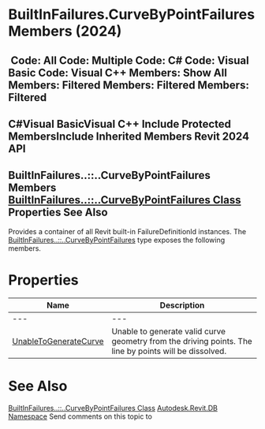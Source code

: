 # BuiltInFailures.CurveByPointFailures Members (2024)

﻿
 Code: All Code: Multiple Code: C# Code: Visual Basic Code: Visual C++  Members: Show All Members: Filtered Members: Filtered Members: Filtered   
---  
C#Visual BasicVisual C++
Include Protected MembersInclude Inherited Members
Revit 2024 API  
---  
BuiltInFailures..::..CurveByPointFailures Members  
[BuiltInFailures..::..CurveByPointFailures Class](a6890a33-cda5-aade-276f-67b90a9b167b.md "BuiltInFailures.CurveByPointFailures Class") Properties See Also  
---  
Provides a container of all Revit built-in FailureDefinitionId instances.
The [BuiltInFailures..::..CurveByPointFailures](a6890a33-cda5-aade-276f-67b90a9b167b.md "BuiltInFailures.CurveByPointFailures Class") type exposes the following members.
# Properties
| Name | Description |
| --- | --- |
| --- | --- | --- |
| [UnableToGenerateCurve](1bb7eedc-85f9-26ee-492f-22d0a266d0fe.md "UnableToGenerateCurve Property") | Unable to generate valid curve geometry from the driving points. The line by points will be dissolved. |

# See Also
[BuiltInFailures..::..CurveByPointFailures Class](a6890a33-cda5-aade-276f-67b90a9b167b.md "BuiltInFailures.CurveByPointFailures Class")
[Autodesk.Revit.DB Namespace](87546ba7-461b-c646-cbb1-2cb8f5bff8b2.md "Autodesk.Revit.DB Namespace")
Send comments on this topic to 